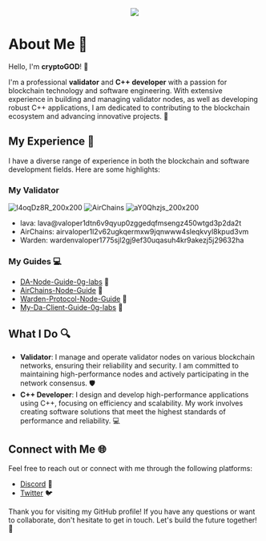 <p align=center><img src="https://github.com/user-attachments/assets/3f6a47eb-3e5b-4462-8b33-94901f6e2fca"></p>

# About Me 👋

Hello, I'm **cryptoGOD**! 🚀

I'm a professional **validator** and **C++ developer** with a passion for blockchain technology and software engineering. With extensive experience in building and managing validator nodes, as well as developing robust C++ applications, I am dedicated to contributing to the blockchain ecosystem and advancing innovative projects. 🌟

## My Experience 💼

I have a diverse range of experience in both the blockchain and software development fields. Here are some highlights:

### My Validator

![l4oqDz8R_200x200](https://github.com/user-attachments/assets/75e4a9cc-f007-4561-9f0a-a254aca65579)
![AirChains](https://github.com/user-attachments/assets/60ab87b0-29fe-4955-8333-d591ca506966)
![aY0Qhzjs_200x200](https://github.com/user-attachments/assets/71192b7f-df16-44af-85c5-f153cbc42e5e)

- lava: lava@valoper1dtn6v9qyup0zggedqfmsengz450wtgd3p2da2t
- AirChains: airvaloper1l2v62ugkqermxw9jqnwww4sleqkvyl8kpud3vm
- Warden: wardenvaloper1775sjl2gj9ef30uqasuh4kr9akezj5j29632ha


### My Guides 💻
- [DA-Node-Guide-0g-labs](https://github.com/cryptoGODT/DA-Node-Guide-0g-labs) 🔗
- [AirChains-Node-Guide](https://github.com/cryptoGODT/AirChains-Node-Guide) 🔗
- [Warden-Protocol-Node-Guide](https://github.com/cryptoGODT/Warden-Protocol-Node-Guide) 🔗
- [My-Da-Client-Guide-0g-labs](https://github.com/cryptoGODT/My-Da-Client-Guide-0g-labs) 🔗

## What I Do 🔍

- **Validator**: I manage and operate validator nodes on various blockchain networks, ensuring their reliability and security. I am committed to maintaining high-performance nodes and actively participating in the network consensus. 🛡️
- **C++ Developer**: I design and develop high-performance applications using C++, focusing on efficiency and scalability. My work involves creating software solutions that meet the highest standards of performance and reliability. 💻

## Connect with Me 🌐

Feel free to reach out or connect with me through the following platforms:

- [Discord](https://discord.com/users/846895989562146837) 🌟
- [Twitter](https://x.com/Zinnislin1) 🐦



Thank you for visiting my GitHub profile! If you have any questions or want to collaborate, don't hesitate to get in touch. Let's build the future together! 🚀
